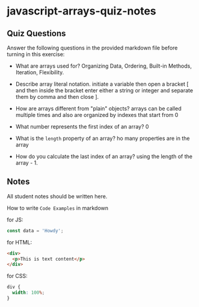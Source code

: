 # javascript-arrays-quiz-notes

## Quiz Questions

Answer the following questions in the provided markdown file before turning in this exercise:

- What are arrays used for? Organizing Data, Ordering, Built-in Methods, Iteration, Flexibility.

- Describe array literal notation. initiate a variable then open a bracket [ and then inside the bracket enter either a string or integer and separate them by comma and then close ].

- How are arrays different from "plain" objects? arrays can be called multiple times and also are organized by indexes that start from 0

- What number represents the first index of an array? 0

- What is the `length` property of an array? ho many properties are in the array

- How do you calculate the last index of an array? using the length of the array - 1.

## Notes

All student notes should be written here.

How to write `Code Examples` in markdown

for JS:

```javascript
const data = 'Howdy';
```

for HTML:

```html
<div>
  <p>This is text content</p>
</div>
```

for CSS:

```css
div {
  width: 100%;
}
```

